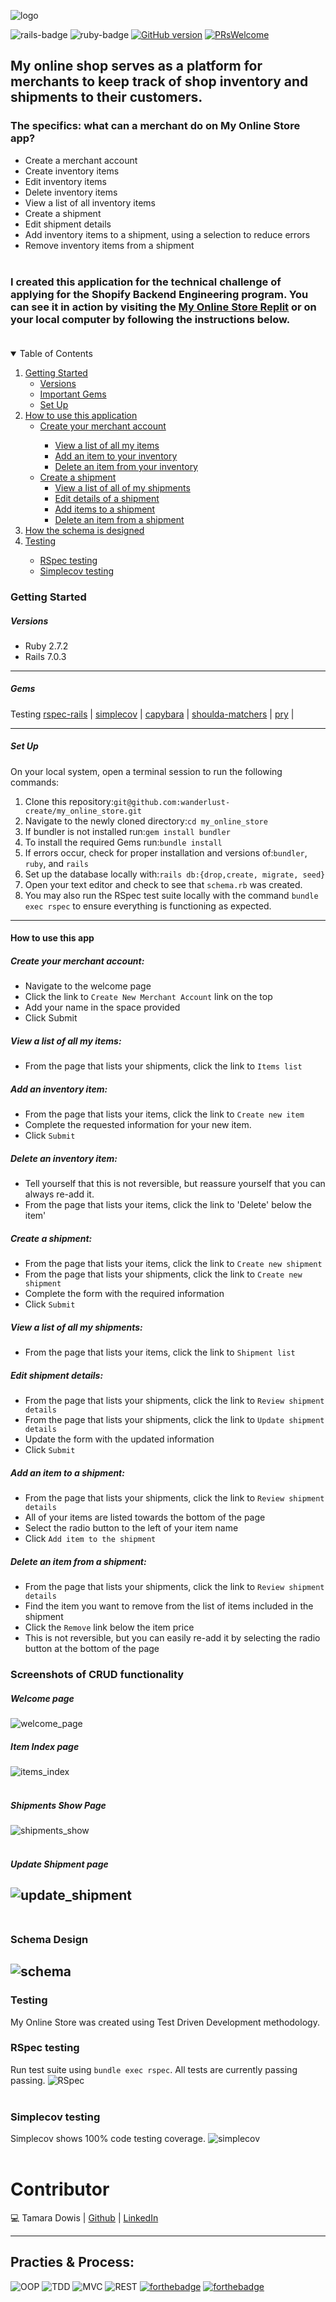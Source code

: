 <img src="https://user-images.githubusercontent.com/67713820/169630983-75e4bd9c-3337-4bce-8506-fb957ca8cd9a.png" alt="logo" max-width="600"><br>

![rails-badge](https://img.shields.io/badge/Rails-7.0.3-blue) ![ruby-badge](https://img.shields.io/badge/Ruby-2.7.2-orange)
[![GitHub version](https://badge.fury.io/gh/wanderlust-create%2Fmy_online_store.svg)](https://badge.fury.io/gh/wanderlust-create%2Fmy_online_store)
[![PRsWelcome](https://img.shields.io/badge/PRs-welcome-brightgreen.svg?style=shields)](http://makeapullrequest.com)

## My online shop serves as a platform for merchants to keep track of shop inventory and shipments to their customers. 
### The specifics: what can a merchant do on My Online Store app?
- Create a merchant account
- Create inventory items
- Edit inventory items
- Delete inventory items
- View a list of all inventory items
- Create a shipment
- Edit shipment details 
- Add inventory items to a shipment, using a selection to reduce errors
- Remove inventory items from a shipment<br><br>

### I created this application for the technical challenge of applying for the Shopify Backend Engineering program. You can see it in action by visiting the [My Online Store Replit](https://MyOnlineStore.wanderlusting.repl.co) or on your local computer by following the instructions below. <br><br>

<details open="open">
  <summary>Table of Contents</summary>
  <ol>
    <li>
      <a href="#getting-started">Getting Started</a>
      <ul>
        <li><a href="#versions">Versions</a></li>
        <li><a href="#gems">Important Gems</a></li>
        <li><a href="#set-up">Set Up</a></li>
      </ul> 
    </li>
        </ul>
    <li>
      <a href="#how-to-use-this-app">How to use this application</a>
       <ul>
        <li><a href="#create-your-merchant-account">Create your merchant account</a></li>
         <ul>
          <li><a href="#view-a-list-of-all-my-items">View a list of all my items</a></li>
          <li><a href="#add-an-inventory-item">Add an item to your inventory</a></li>
          <li><a href="#delete-an-inventory-item">Delete an item from your inventory</a></li>
       </ul>
         <li><a href="#create-a-shipment">Create a shipment</a>
           <ul>
          <li><a href="#view-a-list-of-all-my-shipments">View a list of all of my shipments</a></li>
            <li><a href="#edit-shipment-details">Edit details of a shipment</a></li>
            <li><a href="#add-an-item-to-a-shipment">Add items to a shipment</a></li>
            <li><a href="#delete-an-item-from-a-shipment">Delete an item from a shipment</a></li>  
         </ul> 
       </ul>
    </li>
        </ul>
        <li><a href="#schema-design">How the schema is designed</a></li>
        <li><a href="#testing">Testing</a></li>
          <ul>
            <li><a href="#rspec-testing">RSpec testing</a></li>
            <li><a href="#simplecov-testing">Simplecov testing</a></li>
          </ul>
      </details>


### Getting Started

##### Versions

- Ruby 2.7.2
- Rails 7.0.3

----------

##### Gems

Testing [rspec-rails](https://github.com/rspec/rspec-rails) | [simplecov](https://github.com/simplecov-ruby/simplecov) | [capybara](https://github.com/teamcapybara/capybara) | [shoulda-matchers](https://github.com/thoughtbot/shoulda-matchers) | [pry](https://github.com/pry/pry) | 

----------

##### Set Up
On your local system, open a terminal session to run the following commands:
1. Clone this repository:`git@github.com:wanderlust-create/my_online_store.git`
3. Navigate to the newly cloned directory:`cd my_online_store`
4. If bundler is not installed run:`gem install bundler`
5. To install the required Gems run:`bundle install` 
6. If errors occur, check for proper installation and versions of:`bundler`, `ruby`, and `rails`
7. Set up the database locally with:`rails db:{drop,create, migrate, seed}`
8. Open your text editor and check to see that `schema.rb` was created.
9. You may also run the RSpec test suite locally with the command `bundle exec rspec` to ensure everything is functioning as expected.

----------

#### How to use this app

##### Create your merchant account:
- Navigate to the welcome page
- Click the link to `Create New Merchant Account`  link on the top
- Add your name in the space provided
- Click Submit

##### View a list of all my items:
- From the page that lists your shipments, click the link to `Items list`

##### Add an inventory item:
- From the page that lists your items, click the link to `Create new item`
- Complete the requested information for your new item. 
- Click `Submit`

##### Delete an inventory item:
- Tell yourself that this is not reversible, but reassure yourself that you can always re-add it. 
- From the page that lists your items, click the link to 'Delete' below the item'

##### Create a shipment:
- From the page that lists your items, click the link to `Create new shipment`
- From the page that lists your shipments, click the link to `Create new shipment`
- Complete the form with the required information
- Click `Submit`

##### View a list of all my shipments:
- From the page that lists your items, click the link to `Shipment list`

##### Edit shipment details:
- From the page that lists your shipments, click the link to `Review shipment details`
- From the page that lists your shipments, click the link to `Update shipment details`
- Update the form with the updated information
- Click `Submit`

##### Add an item to a shipment:
- From the page that lists your shipments, click the link to `Review shipment details`
- All of your items are listed towards the bottom of the page
- Select the radio button to the left of your item name
- Click `Add item to the shipment`

##### Delete an item from a shipment:
- From the page that lists your shipments, click the link to `Review shipment details`
- Find the item you want to remove from the list of items included in the shipment
- Click the `Remove` link below the item price
- This is not reversible, but you can easily re-add it by selecting the radio button at the bottom of the page


### Screenshots of CRUD functionality<br>
##### Welcome page
<img src="https://user-images.githubusercontent.com/67713820/169709554-3c4af1e9-17af-47a9-9973-96d8dd11e442.png" alt="welcome_page"><br>
##### Item Index page
<img src="https://user-images.githubusercontent.com/67713820/169709538-c260d4a6-34ca-4284-aa73-135efb64ef3d.png" alt="items_index" max-width="200"><br><br>

##### Shipments Show Page
<img src="https://user-images.githubusercontent.com/67713820/169709510-ceb65d6b-a4d7-4b27-819e-64ac98ba313b.png" alt="shipments_show" max-width="200"><br><br>

##### Update Shipment page
<img src="https://user-images.githubusercontent.com/67713820/169709606-2edb257f-a214-49b6-ba2e-35dd341af4c3.png" alt="update_shipment" max-width="200"><br><br>
----------

### Schema Design

<img src="https://user-images.githubusercontent.com/67713820/169710351-c95f6370-de06-428c-80ae-57b4b41f196b.png" alt="schema"><br>
----------

### Testing

My Online Store was created using Test Driven Development methodology. 

### RSpec testing

Run test suite using `bundle exec rspec`. All tests are currently passing passing.
<img src="https://user-images.githubusercontent.com/67713820/169710781-582807cb-6041-4128-96a1-003df1f059f8.png" alt="RSpec" max-width="200"><br><br>

### Simplecov testing

Simplecov shows 100% code testing coverage.
<img src="https://user-images.githubusercontent.com/67713820/169709458-224fc161-92d1-4506-9852-b90232e3bfda.png" alt="simplecov" max-width="200"><br><br>


# Contributor
💻 Tamara Dowis |  [Github](https://github.com/wanderlust-create)  |  [LinkedIn](https://www.linkedin.com/in/tamara-dowis/)

----------
## Practies & Process:
![OOP](https://user-images.githubusercontent.com/64919819/113648808-77684300-964a-11eb-8575-05aeaa946a6f.png)
![TDD](https://user-images.githubusercontent.com/64919819/113648827-7f27e780-964a-11eb-8f9e-dfdc2ed077c5.png)
![MVC](https://user-images.githubusercontent.com/64919819/113648848-8949e600-964a-11eb-833f-91872b6f3fe0.png)
![REST](https://user-images.githubusercontent.com/64919819/113648856-8ea73080-964a-11eb-8e85-6f580a54eaca.png)
[![forthebadge](http://forthebadge.com/images/badges/made-with-ruby.svg)](http://forthebadge.com)
[![forthebadge](http://forthebadge.com/images/badges/built-with-love.svg)](http://forthebadge.com)
